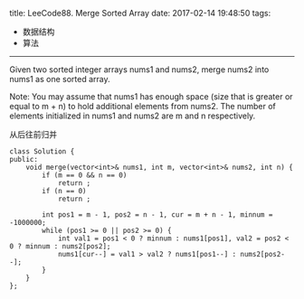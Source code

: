 title: LeeCode88. Merge Sorted Array
date: 2017-02-14 19:48:50
tags: 
- 数据结构
- 算法
---

Given two sorted integer arrays nums1 and nums2, merge nums2 into nums1 as one sorted array.

Note:
You may assume that nums1 has enough space (size that is greater or equal to m + n) to hold additional elements from nums2. The number of elements initialized in nums1 and nums2 are m and n respectively.


从后往前归并

```
class Solution {
public:
    void merge(vector<int>& nums1, int m, vector<int>& nums2, int n) {
        if (m == 0 && n == 0)
            return ;
        if (n == 0)
            return ;
        
        int pos1 = m - 1, pos2 = n - 1, cur = m + n - 1, minnum = -1000000;
        while (pos1 >= 0 || pos2 >= 0) {
            int val1 = pos1 < 0 ? minnum : nums1[pos1], val2 = pos2 < 0 ? minnum : nums2[pos2];
            nums1[cur--] = val1 > val2 ? nums1[pos1--] : nums2[pos2--];
        }
    }
};
```